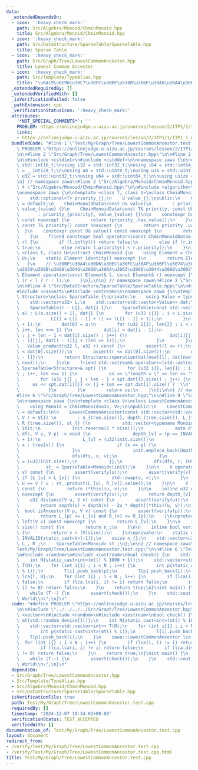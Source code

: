 ```yaml
---
data:
  _extendedDependsOn:
  - icon: ':heavy_check_mark:'
    path: Src/Algebra/Monoid/ChminMonoid.hpp
    title: Src/Algebra/Monoid/ChminMonoid.hpp
  - icon: ':heavy_check_mark:'
    path: Src/DataStructure/SparseTable/SparseTable.hpp
    title: Sparse Table
  - icon: ':heavy_check_mark:'
    path: Src/Graph/Tree/LowestCommonAncestor.hpp
    title: Lowest Common Ancestor
  - icon: ':heavy_check_mark:'
    path: Src/Template/TypeAlias.hpp
    title: "\u6A19\u6E96\u30C7\u30FC\u30BF\u578B\u306E\u30A8\u30A4\u30EA\u30A2\u30B9"
  _extendedRequiredBy: []
  _extendedVerifiedWith: []
  _isVerificationFailed: false
  _pathExtension: cpp
  _verificationStatusIcon: ':heavy_check_mark:'
  attributes:
    '*NOT_SPECIAL_COMMENTS*': ''
    PROBLEM: https://onlinejudge.u-aizu.ac.jp/courses/lesson/2/ITP1/1/ITP1_1_A
    links:
    - https://onlinejudge.u-aizu.ac.jp/courses/lesson/2/ITP1/1/ITP1_1_A
  bundledCode: "#line 1 \"Test/My/Graph/Tree/LowestCommonAncestor.test.cpp\"\n#define\
    \ PROBLEM \"https://onlinejudge.u-aizu.ac.jp/courses/lesson/2/ITP1/1/ITP1_1_A\"\
    \n\n#line 2 \"Src/Graph/Tree/LowestCommonAncestor.hpp\"\n\n#line 2 \"Src/Template/TypeAlias.hpp\"\
    \n\n#include <cstdint>\n#include <cstddef>\n\nnamespace zawa {\n\nusing i16 =\
    \ std::int16_t;\nusing i32 = std::int32_t;\nusing i64 = std::int64_t;\nusing i128\
    \ = __int128_t;\n\nusing u8 = std::uint8_t;\nusing u16 = std::uint16_t;\nusing\
    \ u32 = std::uint32_t;\nusing u64 = std::uint64_t;\n\nusing usize = std::size_t;\n\
    \n} // namespace zawa\n#line 2 \"Src/Algebra/Monoid/ChminMonoid.hpp\"\n\n#line\
    \ 4 \"Src/Algebra/Monoid/ChminMonoid.hpp\"\n\n#include <algorithm>\n#include <optional>\n\
    \nnamespace zawa {\n\ntemplate <class T, class U>\nclass ChminMonoidData {\nprivate:\n\
    \    std::optional<T> priority_{};\n    U value_{};\npublic:\n    ChminMonoidData()\
    \ = default;\n    ChminMonoidData(const U& value)\n        : priority_{std::nullopt},\
    \ value_{value} {}\n    ChminMonoidData(const T& priority, const U& value)\n \
    \       : priority_{priority}, value_{value} {}\n\n    constexpr bool infty()\
    \ const noexcept {\n        return !priority_.has_value();\n    }\n    constexpr\
    \ const T& priority() const noexcept {\n        return priority_.value();\n  \
    \  }\n    constexpr const U& value() const noexcept {\n        return value_;\n\
    \    }\n    friend constexpr bool operator<(const ChminMonoidData& l, const ChminMonoidData&\
    \ r) {\n        if (l.infty()) return false;\n        else if (r.infty()) return\
    \ true;\n        else return l.priority() < r.priority();\n    }\n};\n\ntemplate\
    \ <class T, class U>\nstruct ChminMonoid {\n    using Element = ChminMonoidData<T,\
    \ U>;\n    static Element identity() noexcept {\n        return Element{};\n \
    \   }\n    // \u30BF\u30A4\u30D6\u30EC\u30FC\u30AF\u306Fl\u5074\u3092\u512A\u5148\
    \u3059\u308B\u3088\u3046\u306B\u306A\u3063\u3066\u3044\u308B\u3002\n    static\
    \ Element operation(const Element& l, const Element& r) noexcept {\n        return\
    \ (r < l ? r : l);\n    }\n};\n\n} // namespace zawa\n#line 2 \"Src/DataStructure/SparseTable/SparseTable.hpp\"\
    \n\n#line 4 \"Src/DataStructure/SparseTable/SparseTable.hpp\"\n\n#include <vector>\n\
    #include <cassert>\n#include <ostream>\n\nnamespace zawa {\n\ntemplate <class\
    \ Structure>\nclass SparseTable {\nprivate:\n    using Value = typename Structure::Element;\n\
    \    std::vector<u32> L;\n    std::vector<std::vector<Value>> dat;\npublic:\n\n\
    \    SparseTable() : L{}, dat{} {}\n    SparseTable(const std::vector<Value>&\
    \ a) : L(a.size() + 1), dat{} {\n        for (u32 i{1} ; i < L.size() ; i++) {\n\
    \            L[i] = L[i - 1] + (i >> (L[i - 1] + 1));\n        }\n        dat.resize(L.back()\
    \ + 1);\n        dat[0] = a;\n        for (u32 i{1}, len{2} ; i < dat.size() ;\
    \ i++, len <<= 1) {\n            dat[i] = dat[i - 1];\n            for (u32 j{}\
    \ ; j + len - 1 < dat[i].size() ; j++) {\n                dat[i][j] = Structure::operation(dat[i\
    \ - 1][j], dat[i - 1][j + (len >> 1)]);\n            }\n        }\n    }\n\n \
    \   Value product(u32 l, u32 r) const {\n        assert(l <= r);\n        assert(l\
    \ < dat[0].size());\n        assert(r <= dat[0].size());\n        u32 now{L[r\
    \ - l]};\n        return Structure::operation(dat[now][l], dat[now][r - (1 <<\
    \ now)]);\n    }\n\n    friend std::ostream& operator<<(std::ostream& os, const\
    \ SparseTable<Structure>& spt) {\n        for (u32 i{}, len{1} ; i < spt.dat.size()\
    \ ; i++, len <<= 1) {\n            os << \"length = \" << len << '\\n';\n    \
    \        for (u32 j{} ; j + len - 1 < spt.dat[i].size() ; j++) {\n           \
    \     os << spt.dat[i][j] << (j + len == spt.dat[i].size() ? '\\n' : ' ');\n \
    \           }\n        }\n        return os;\n    }\n};\n\n} // namespace zawa\n\
    #line 6 \"Src/Graph/Tree/LowestCommonAncestor.hpp\"\n\n#line 9 \"Src/Graph/Tree/LowestCommonAncestor.hpp\"\
    \n\nnamespace zawa {\n\ntemplate <class V>\nclass LowestCommonAncestor {\nprivate:\n\
    \    using Monoid = ChminMonoid<u32, V>;\n\npublic:\n    LowestCommonAncestor()\
    \ = default;\n\n    LowestCommonAncestor(const std::vector<std::vector<V>>& tree,\
    \ V r = V{}) \n        : n_{tree.size()}, depth_(tree.size()), L_(tree.size()),\
    \ R_(tree.size()), st_{} {\n            std::vector<typename Monoid::Element>\
    \ init;\n            init.reserve(2 * size());\n            auto dfs{[&](auto\
    \ dfs, V v, V p) -> void {\n                depth_[v] = (p == INVALID ? 0u : depth_[p]\
    \ + 1);\n                L_[v] = (u32)init.size();\n                for (auto\
    \ x : tree[v]) {\n                    if (x == p) {\n                        continue;\n\
    \                    }\n                    init.emplace_back(depth_[v], v);\n\
    \                    dfs(dfs, x, v);\n                }\n                R_[v]\
    \ = (u32)init.size();\n            }};\n            dfs(dfs, r, INVALID);\n  \
    \          st_ = SparseTable<Monoid>(init);\n    }\n\n    V operator()(V u, V\
    \ v) const {\n        assert(verify(u));\n        assert(verify(v));\n       \
    \ if (L_[u] > L_[v]) {\n            std::swap(u, v);\n        }\n        return\
    \ u == v ? u : st_.product(L_[u], R_[v]).value();\n    }\n\n    V lca(V u, V v)\
    \ const {\n        return (*this)(u, v);\n    }\n\n    inline u32 depth(V v) const\
    \ noexcept {\n        assert(verify(v));\n        return depth_[v];\n    }\n\n\
    \    u32 distance(V u, V v) const {\n        assert(verify(u));\n        assert(verify(v));\n\
    \        return depth(u) + depth(v) - 2u * depth((*this)(u, v));\n    }\n\n  \
    \  bool isAncestor(V p, V v) const {\n        assert(verify(p));\n        assert(verify(v));\n\
    \        return L_[p] <= L_[v] and R_[v] <= R_[p];\n    }\n\nprotected:\n    u32\
    \ left(V v) const noexcept {\n        return L_[v];\n    }\n\n    inline usize\
    \ size() const {\n        return n_;\n    }\n\n    inline bool verify(V v) const\
    \ {\n        return v < (V)size();\n    }\n\nprivate:\n    static constexpr V\
    \ INVALID{static_cast<V>(-1)};\n    usize n_{};\n    std::vector<u32> depth_,\
    \ L_, R_;\n    SparseTable<Monoid> st_;\n};\n\n} // namespace zawa\n#line 4 \"\
    Test/My/Graph/Tree/LowestCommonAncestor.test.cpp\"\n\n#line 6 \"Test/My/Graph/Tree/LowestCommonAncestor.test.cpp\"\
    \n#include <random>\n#include <iostream>\nbool check() {\n    std::mt19937 mt{std::random_device{}()};\n\
    \    int N{static_cast<int>(mt() % 1000 + 1)};\n    std::vector<std::vector<int>>\
    \ T(N);\n    for (int i{1} ; i < N ; i++) {\n        int p{static_cast<int>(mt()\
    \ % i)};\n        T[i].push_back(p);\n        T[p].push_back(i);\n    }\n    zawa::LowestCommonAncestor\
    \ lca{T, 0};\n    for (int i{} ; i < N ; i++) {\n        if (lca(i, i) != i) return\
    \ false;\n        if (lca.lca(i, i) != i) return false;\n        if (lca.distance(i,\
    \ i) != 0) return false;\n    }\n    return true;\n}\nint main() {\n    int T{1000};\n\
    \    while (T--) {\n        assert(check());\n    }\n    std::cout << \"Hello\
    \ World\\n\";\n}\n"
  code: "#define PROBLEM \"https://onlinejudge.u-aizu.ac.jp/courses/lesson/2/ITP1/1/ITP1_1_A\"\
    \n\n#include \"../../../../Src/Graph/Tree/LowestCommonAncestor.hpp\"\n\n#include\
    \ <vector>\n#include <random>\n#include <iostream>\nbool check() {\n    std::mt19937\
    \ mt{std::random_device{}()};\n    int N{static_cast<int>(mt() % 1000 + 1)};\n\
    \    std::vector<std::vector<int>> T(N);\n    for (int i{1} ; i < N ; i++) {\n\
    \        int p{static_cast<int>(mt() % i)};\n        T[i].push_back(p);\n    \
    \    T[p].push_back(i);\n    }\n    zawa::LowestCommonAncestor lca{T, 0};\n  \
    \  for (int i{} ; i < N ; i++) {\n        if (lca(i, i) != i) return false;\n\
    \        if (lca.lca(i, i) != i) return false;\n        if (lca.distance(i, i)\
    \ != 0) return false;\n    }\n    return true;\n}\nint main() {\n    int T{1000};\n\
    \    while (T--) {\n        assert(check());\n    }\n    std::cout << \"Hello\
    \ World\\n\";\n}\n"
  dependsOn:
  - Src/Graph/Tree/LowestCommonAncestor.hpp
  - Src/Template/TypeAlias.hpp
  - Src/Algebra/Monoid/ChminMonoid.hpp
  - Src/DataStructure/SparseTable/SparseTable.hpp
  isVerificationFile: true
  path: Test/My/Graph/Tree/LowestCommonAncestor.test.cpp
  requiredBy: []
  timestamp: '2024-12-07 19:34:02+09:00'
  verificationStatus: TEST_ACCEPTED
  verifiedWith: []
documentation_of: Test/My/Graph/Tree/LowestCommonAncestor.test.cpp
layout: document
redirect_from:
- /verify/Test/My/Graph/Tree/LowestCommonAncestor.test.cpp
- /verify/Test/My/Graph/Tree/LowestCommonAncestor.test.cpp.html
title: Test/My/Graph/Tree/LowestCommonAncestor.test.cpp
---
```

